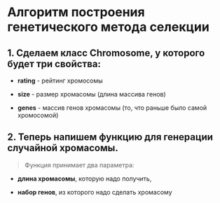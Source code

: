 # Алгоритм построения генетического метода селекции

## 1. Сделаем класс **Chromosome**, у которого будет три свойства:

* **rating** - рейтинг хромосомы

* **size** - размер хромасомы (длина массива генов)

* **genes** - массив генов хромасомы (то, что раньше было самой хромосомой)

## 2. Теперь напишем функцию для генерации случайной хромасомы.

> Функция принимает два параметра:

* **длина хромасомы**, которую надо получить, 

* **набор генов**, из которого надо сделать хромасому